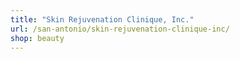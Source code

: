 ```yaml
---
title: "Skin Rejuvenation Clinique, Inc."
url: /san-antonio/skin-rejuvenation-clinique-inc/
shop: beauty
---
```

